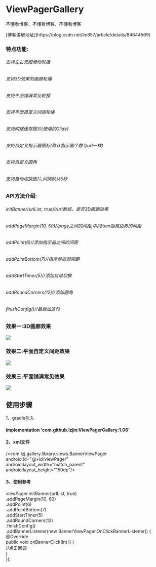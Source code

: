 # ViewPagerGallery
不懂看博客、不懂看博客、不懂看博客
<p>[博客讲解地址](https://blog.csdn.net/lin857/article/details/84644569)
<h3>特点功能:</h3>
<h6>支持左右无限滑动轮播</h6>
<h6>支持3D效果的画廊轮播</h6>
<h6>支持平面铺满常见轮播</h6>
<h6>支持平面自定义间距轮播</h6>
<h6>支持网络缓存图片(使用的Glide)</h6>
<h6>支持自定义指示器图标(默认指示器个数与url一样)</h6>
<h6>支持自定义圆角</h6>
<h6>支持自动切换图片,间隔默认5秒</h6>
<h3>API方法介绍:</h3>
<h6>initBanner(urlList, true)//url数组，是否3D画廊效果</h6>
<h6>addPageMargin(10, 50)//page之间的间距,中间item距离边界的间距</h6>
<h6>addPoint(6)//添加指示器之间的间距</h6>
<h6>addPointBottom(7)//指示器底部间距</h6>
<h6>addStartTimer(5)//添加自动切换</h6>
<h6>addRoundCorners(12)//添加圆角</h6>
<h6>finishConfig()//最后加这句</h6>
<h3>效果一:3D画廊效果</h3>
<p><img   src="https://raw.githubusercontent.com/lzjin/ViewPagerGallery/master/imgfile/ic_banner1.png">
<h3>效果二:平面自定义间距效果</h3>
<p><img   src="https://raw.githubusercontent.com/lzjin/ViewPagerGallery/master/imgfile/ic_banner2.png">
<h3>效果三:平面铺满常见效果</h3>
<p><img    src="https://raw.githubusercontent.com/lzjin/ViewPagerGallery/master/imgfile/ic_banner3.png">
<h2>使用步骤</h2>
1、gradle引入
<h4> implementation 'com.github.lzjin:ViewPagerGallery:1.06' </h4>
<h4>2、xml文件</h4>

/<com.lzj.gallery.library.views.BannerViewPager </br>
        android:id="@+id/viewPager" </br>
        android:layout_width="match_parent" </br>
        android:layout_height="150dp"/> </br>
<h4>3、使用参考</h4>
viewPager.initBanner(urlList, true) </br>
         .addPageMargin(10, 60) </br>
         .addPoint(6)           </br>
         .addPointBottom(7)     </br>
         .addStartTimer(5)      </br>
         .addRoundCorners(12)   </br>
         .finishConfig()        </br>
         .addBannerListener(new BannerViewPager.OnClickBannerListener() { </br>
         @Override              </br>
         public void onBannerClick(int i) { </br>
             //点击回调          </br>
         }                      </br>
         });                    </br>
